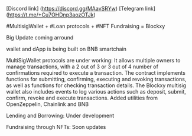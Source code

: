 [Discord link] (https://discord.gg/MAavSRYw)
[Telegram link] (https://t.me/+Cu7OHDnp3aozOTJk)

#MultisigWallet + #Loan protocols + #NFT Fundraising = Blockxy

Big Update coming arround

wallet and dApp is being built on BNB smartchain

MultiSigWallet protocols are under working:  It allows multiple owners to manage transactions, with a 2 out of 3 or 3 out of 4 number of confirmations required to execute a transaction. The contract implements functions for submitting, confirming, executing and revoking transactions, as well as functions for checking transaction details. The Blockxy multisig wallet also includes events to log various actions such as deposit, submit, confirm, revoke and execute transactions. Added utilities from OpenZeppelin, Chainlink and BNB

Lending and Borrowing: Under development

Fundraising through NFTs: Soon updates

